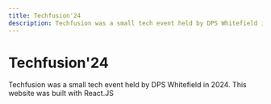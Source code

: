 ```yaml
---
title: Techfusion'24
description: Techfusion was a small tech event held by DPS Whitefield in 2024. This website was built with React.JS
---
```

# Techfusion'24
Techfusion was a small tech event held by DPS Whitefield in 2024. This website was built with React.JS
